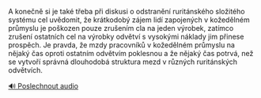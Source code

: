 
A konečně si je také třeba při diskusi o odstranění ruritánského složitého systému cel uvědomit, že krátkodobý zájem lidí zapojených v kožedělném průmyslu je poškozen pouze zrušením cla na jeden výrobek, zatímco zrušení ostatních cel na výrobky odvětví s vysokými náklady jim přinese prospěch. Je pravda, že mzdy pracovníků v kožedělném průmyslu na nějaký čas oproti ostatním odvětvím poklesnou a že nějaký čas potrvá, než se vytvoří správná dlouhodobá struktura mezd v různých ruritánských odvětvích.

[🔊 Poslechnout audio](/data/7-paragraphs/audio/chapter_148/para_001-A-konen-si-je-tak-teba-pi-diskusi-o-odstrann.mp3)
